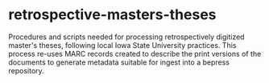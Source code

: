 # retrospective-masters-theses
Procedures and scripts needed for processing retrospectively digitized master's theses, following local Iowa State University practices.  This process re-uses MARC records created to describe the print versions of the documents to generate metadata suitable for ingest into a bepress repository.
